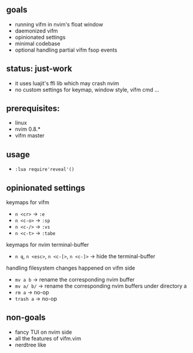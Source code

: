 
## goals
* running vifm in nvim's float window
* daemonized vifm
* opinionated settings
* minimal codebase
* optional handling partial vifm fsop events

## status: just-work
* it uses luajit's ffi lib which may crash nvim
* no custom settings for keymap, window style, vifm cmd ...

## prerequisites:
* linux
* nvim 0.8.*
* vifm master

## usage
* `:lua require'reveal'()`

## opinionated settings
keymaps for vifm
* `n <cr>`  -> `:e`
* `n <c-o>` -> `:sp`
* `n <c-/>` -> `:vs`
* `n <c-t>` -> `:tabe`

keymaps for nvim terminal-buffer
* `n q`, `n <esc>`, `n <c-[>`, `n <c-]>` -> hide the terminal-buffer

handling filesystem changes happened on vifm side
* `mv a b`   -> rename the corresponding nvim buffer
* `mv a/ b/` -> rename the corresponding nvim buffers under directory a
* `rm a`     -> no-op
* `trash a`  -> no-op

## non-goals
* fancy TUI on nvim side
* all the features of vifm.vim
* nerdtree like

